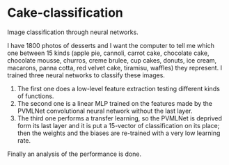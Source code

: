 # Cake-classification
Image classification through neural networks.

I have 1800 photos of desserts and I want the computer to tell me which one between 15 kinds (apple pie, cannoli, carrot cake, chocolate cake, chocolate mousse, churros, creme brulee, cup cakes, donuts, ice cream, macarons, panna cotta, red velvet cake, tiramisu, waffles) they represent. I trained three neural networks to classify these images.

1) The first one does a low-level feature extraction testing different kinds of functions.
2) The second one is a linear MLP trained on the features made by the PVMLNet convolutional neural network without the last layer.
3) The third one performs a transfer learning, so the PVMLNet is deprived form its last layer and it is put a 15-vector of classification on its place; then the weights and the biases are re-trained with a very low learning rate.  

Finally an analysis of the performance is done.
